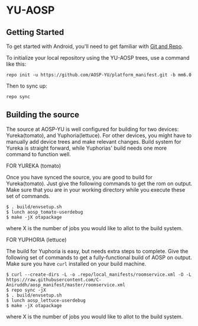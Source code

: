YU-AOSP
===========

Getting Started
---------------

To get started with Android, you'll need to get
familiar with [Git and Repo](http://source.android.com/source/using-repo.html).

To initialize your local repository using the YU-AOSP trees, use a command like this:

    repo init -u https://github.com/AOSP-YU/platform_manifest.git -b mm6.0

Then to sync up:

    repo sync

Building the source
---------------

The source at AOSP-YU is well configured for building for two devices: Yureka(tomato), and Yuphoria(lettuce). For other devices, you might have to manually add device trees and make relevant changes. Build system for Yureka is straight forward, while Yuphorias' build needs one more command to function well.

FOR YUREKA (tomato)

Once you have synced the source, you are good to build for Yureka(tomato). Just give the following commands to get the rom on output. Make sure that you are in your working directory while you execute these set of commands.

    $ . build/envsetup.sh
    $ lunch aosp_tomato-userdebug
    $ make -jX otapackage

where X is the number of jobs you would like to allot to the build system.

FOR YUPHORIA (lettuce)

The build for Yuphoria is easy, but needs extra steps to complete. Give the following set of commands to get a fully-functional build of AOSP on output. Make sure you have `curl` installed on your build machine.

    $ curl --create-dirs -L -o .repo/local_manifests/roomservice.xml -O -L https://raw.githubusercontent.com/C-Aniruddh/aosp_manifest/master/roomservice.xml
    $ repo sync -jX
    $ . build/envsetup.sh
    $ lunch aosp_lettuce-userdebug
    $ make -jX otapackage
    
where X is the number of jobs you would like to allot to the build system.
